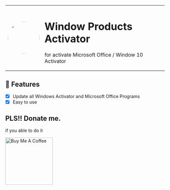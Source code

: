 <table>
    <tr>
        <td>
            <img src="https://cdn.discordapp.com/attachments/975382224520237136/975443887420235776/92534637_p0_square1200.jpg" alt="" width="100" height="100" style="border-radius: 100%;" />
        </td>
        <td>
            <h1>Window Products Activator</h1>
            <p>for activate Microsoft Office / Window 10 Activator</p>
        </td>
    </tr>
</table>

## 📑 Features

- [x] Update all Windows Activator and Microsoft Office Programs
- [x] Easy to use

## PLS!! Donate me.

if you able to do it

<a href="https://www.buymeacoffee.com/meninaz">
    <img src="https://cdn.buymeacoffee.com/buttons/v2/default-yellow.png" alt="Buy Me A Coffee" width="150px" />
</a>
